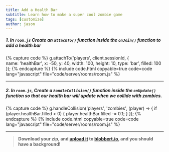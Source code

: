 ```yaml
---
title: Add a Health Bar
subtitle: Learn how to make a super cool zombie game
tags: [customize]
author: jason
---
```


##### 1. In `room.js` Create an `attachTo()` function inside the `onJoin()` function to add a health bar

{% capture code %}
	g.attachTo('players', client.sessionId, {  
		name: 'healthBar',
		x: -50,
		y: 40,
		width: 100,
		height: 10,
		type: 'bar',
		filled: 100
	});
{% endcapture %}
{% include code.html copyable=true code=code lang="javascript" file="code/server/rooms/room.js" %}

<hr class="uk-margin-medium">

##### 2. In `room.js`, Create a `handleCollision()` function inside the `onUpdate()` function so that our health bar will update when we collide with zombies.

{% capture code %}
	g.handleCollision('players', 'zombies', (player) => {
		if (player.healthBar.filled > 0) {
			player.healthBar.filled -= 0.1;
		}
	});
{% endcapture %}
{% include code.html copyable=true code=code lang="javascript" file="code/server/rooms/room.js" %}

<hr class="uk-margin-medium">

> **Download your zip, and [upload it](/tutorials/uploadtoserver/) to [blobbert.io](https://blobbert.io/), and you should have a background!**
